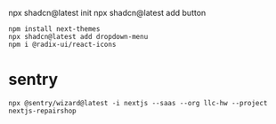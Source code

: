 npx shadcn@latest init
npx shadcn@latest add button

    npm install next-themes
    npx shadcn@latest add dropdown-menu
    npm i @radix-ui/react-icons

# sentry
    npx @sentry/wizard@latest -i nextjs --saas --org llc-hw --project nextjs-repairshop